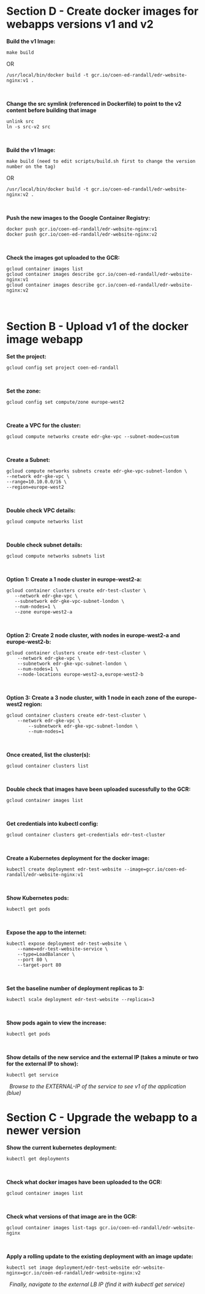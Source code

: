 # Section D - Create docker images for webapps versions v1 and v2

**Build the v1 Image:**
```
make build
```
OR
```
/usr/local/bin/docker build -t gcr.io/coen-ed-randall/edr-website-nginx:v1 .
```
&nbsp;

**Change the src symlink (referenced in Dockerfile) to point to the v2 content before building that image**
```
unlink src
ln -s src-v2 src
```
&nbsp;

**Build the v1 Image:**
```
make build (need to edit scripts/build.sh first to change the version number on the tag)
```
OR
```
/usr/local/bin/docker build -t gcr.io/coen-ed-randall/edr-website-nginx:v2 .
```
&nbsp;

**Push the new images to the Google Container Registry:**
```
docker push gcr.io/coen-ed-randall/edr-website-nginx:v1
docker push gcr.io/coen-ed-randall/edr-website-nginx:v2
```
&nbsp;

**Check the images got uploaded to the GCR:**
```
gcloud container images list
gcloud container images describe gcr.io/coen-ed-randall/edr-website-nginx:v1
gcloud container images describe gcr.io/coen-ed-randall/edr-website-nginx:v2
```
&nbsp;
&nbsp;
&nbsp;
# Section B - Upload v1 of the docker image webapp

**Set the project:**
```
gcloud config set project coen-ed-randall
```
&nbsp;

**Set the zone:**
```
gcloud config set compute/zone europe-west2
```
&nbsp;

**Create a VPC for the cluster:**
```
gcloud compute networks create edr-gke-vpc --subnet-mode=custom
```
&nbsp;

**Create a Subnet:**
```
gcloud compute networks subnets create edr-gke-vpc-subnet-london \
--network edr-gke-vpc \
--range=10.10.0.0/16 \
--region=europe-west2
```  
&nbsp;

**Double check VPC details:**
```
gcloud compute networks list
```
&nbsp;

**Double check subnet details:**
```
gcloud compute networks subnets list
```
&nbsp;

**Option 1: Create a 1 node cluster in europe-west2-a:**
```
gcloud container clusters create edr-test-cluster \
   --network edr-gke-vpc \
   --subnetwork edr-gke-vpc-subnet-london \
   --num-nodes=1 \
   --zone europe-west2-a
```
&nbsp;

**Option 2: Create 2 node cluster, with nodes in europe-west2-a and europe-west2-b:**
```
gcloud container clusters create edr-test-cluster \
    --network edr-gke-vpc \
    --subnetwork edr-gke-vpc-subnet-london \
    --num-nodes=1 \
    --node-locations europe-west2-a,europe-west2-b
```
&nbsp;

**Option 3: Create a 3 node cluster, with 1 node in each zone of the europe-west2 region:**
```
gcloud container clusters create edr-test-cluster \
    --network edr-gke-vpc \
        --subnetwork edr-gke-vpc-subnet-london \
        --num-nodes=1
```
&nbsp;

**Once created, list the cluster(s):**
```
gcloud container clusters list
```
&nbsp;

**Double check that images have been uploaded sucessfully to the GCR:**
```
gcloud container images list
```
&nbsp;

**Get credentials into kubectl config:**
```
gcloud container clusters get-credentials edr-test-cluster
```
&nbsp;

**Create a Kubernetes deployment for the docker image:**
```
kubectl create deployment edr-test-website --image=gcr.io/coen-ed-randall/edr-website-nginx:v1
```
&nbsp;

**Show Kubernetes pods:**
```
kubectl get pods
```
&nbsp;

**Expose the app to the internet:**
```
kubectl expose deployment edr-test-website \
    --name=edr-test-website-service \
    --type=LoadBalancer \
    --port 80 \
    --target-port 80
```
&nbsp;

**Set the baseline number of deployment replicas to 3:**
```
kubectl scale deployment edr-test-website --replicas=3
```
&nbsp;

**Show pods again to view the increase:**
```
kubectl get pods
```
&nbsp;

**Show details of the new service and the external IP (takes a minute or two for the external IP to show):**
```
kubectl get service
```
&nbsp;
_Browse to the EXTERNAL-IP of the service to see v1 of the application (blue)_
&nbsp;
&nbsp;
&nbsp;
# Section C - Upgrade the webapp to a newer version

**Show the current kubernetes deployment:**
```
kubectl get deployments
```
&nbsp;

**Check what docker images have been uploaded to the GCR:**
```
gcloud container images list
```
&nbsp;

**Check what versions of that image are in the GCR:**
```
gcloud container images list-tags gcr.io/coen-ed-randall/edr-website-nginx
```
&nbsp;

**Apply a rolling update to the existing deployment with an image update:**
```
kubectl set image deployment/edr-test-website edr-website-nginx=gcr.io/coen-ed-randall/edr-website-nginx:v2
```
&nbsp;
_Finally, navigate to the external LB IP (find it with kubectl get service)_


